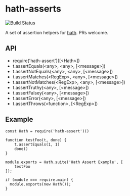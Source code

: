 # hath-asserts
[![Build Status](https://img.shields.io/travis/guidesmiths/hath-assert/master.svg)](https://travis-ci.org/guidesmiths/hath-assert)

A set of assertion helpers for [hath](https://github.com/stringtree/hath). PRs welcome.

## API
* require('hath-assert')([&lt;Hath&gt;])
* t.assertEquals(&lt;any&gt;, &lt;any&gt;, [&lt;message&gt;])
* t.assertNotEquals(&lt;any&gt;, &lt;any&gt;, [&lt;message&gt;])
* t.assertMatches(&lt;RegExp&gt;, &lt;any&gt;, [&lt;message&gt;])
* t.assertNotMatches(&lt;RegExp&gt;, &lt;any&gt;, [&lt;message&gt;])
* t.assertTruthy(&lt;any&gt;, [&lt;message&gt;])
* t.assertFalsey(&lt;any&gt;, [&lt;message&gt;])
* t.assertError(&lt;any&gt;, [&lt;message&gt;])
* t.assertThrows(&lt;function&gt;, [&lt;RegExp&gt;])

## Example
```
const Hath = require('hath-assert')()

function testFoo(t, done) {
    t.assertEquals(1, 1)
    done()
}

module.exports = Hath.suite('Hath Assert Example', [
    testFoo
]);

if (module === require.main) {
  module.exports(new Hath());
}
```
